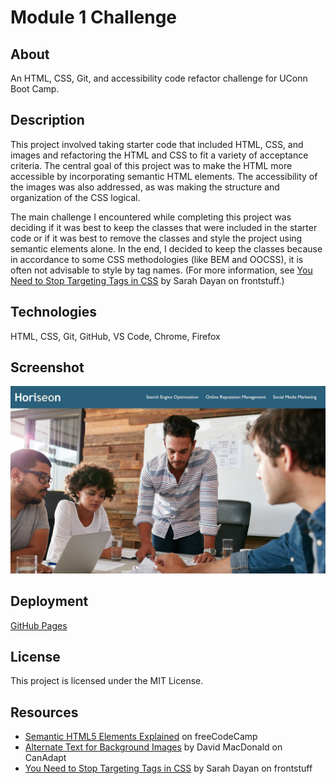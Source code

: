 # Module 1 Challenge

## About

An HTML, CSS, Git, and accessibility code refactor challenge for UConn Boot Camp.

## Description

This project involved taking starter code that included HTML, CSS, and images and refactoring the HTML and CSS to fit a variety of acceptance criteria. The central goal of this project was to make the HTML more accessible by incorporating semantic HTML elements. The accessibility of the images was also addressed, as was making the structure and organization of the CSS logical.

The main challenge I encountered while completing this project was deciding if it was best to keep the classes that were included in the starter code or if it was best to remove the classes and style the project using semantic elements alone. In the end, I decided to keep the classes because in accordance to some CSS methodologies (like BEM and OOCSS), it is often not advisable to style by tag names. (For more information, see [You Need to Stop Targeting Tags in CSS](https://frontstuff.io/you-need-to-stop-targeting-tags-in-css) by Sarah Dayan on frontstuff.)

## Technologies

HTML, CSS, Git, GitHub, VS Code, Chrome, Firefox

## Screenshot

![README Screenshot](assets/images/readme-screenshot.jpg)

## Deployment

[GitHub Pages](https://kkarrwrites.github.io/module-01-challenge/)

## License

This project is licensed under the MIT License.

## Resources

- [Semantic HTML5 Elements Explained](https://www.freecodecamp.org/news/semantic-html5-elements/) on freeCodeCamp
- [Alternate Text for Background Images](https://www.davidmacd.com/blog/alternate-text-for-css-background-images.html) by David MacDonald on CanAdapt
- [You Need to Stop Targeting Tags in CSS](https://frontstuff.io/you-need-to-stop-targeting-tags-in-css) by Sarah Dayan on frontstuff

